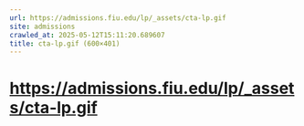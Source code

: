 ```yaml
---
url: https://admissions.fiu.edu/lp/_assets/cta-lp.gif
site: admissions
crawled_at: 2025-05-12T15:11:20.689607
title: cta-lp.gif (600×401)
---
```


# https://admissions.fiu.edu/lp/_assets/cta-lp.gif



